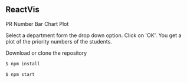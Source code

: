 ## ReactVis

PR Number Bar Chart Plot

Select a department form the drop down option. Click on 'OK'. You get a plot of the priority numbers of the students.

Download or clone the repository
```sh
$ npm install
```

```sh
$ npm start
```
